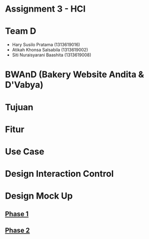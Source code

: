 # Assignment 3 - HCI

# Team D
- Hary Susilo Pratama (1313619016)
- Atikah Khonsa Salsabila (1313619002)
- Siti Nuraisyarani Baashita (1313619008)

# BWAnD (Bakery Website Andita & D'Vabya)

# Tujuan

# Fitur

# Use Case

# Design Interaction Control

# Design Mock Up

## [Phase 1](https://github.com/Nia2311/BWAnD/tree/main/1st%20Phase)

## [Phase 2](https://github.com/Nia2311/BWAnD/tree/main/2nd%20Phase)
